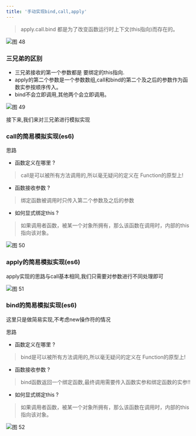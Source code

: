 ```yaml
---
title: '手动实现bind,call,apply'
---
```


> apply.call.bind 都是为了改变函数运行时上下文(this指向)而存在的。

![图 48](https://wongabner.coding.net/p/picgo/d/mdimg/git/raw/master/2021-03-23-20-55-36.png)  

### 三兄弟的区别

- 三兄弟接收的第一个参数都是 要绑定的this指向.
- apply的第二个参数是一个参数数组,call和bind的第二个及之后的参数作为函数实参按顺序传入。
- bind不会立即调用,其他两个会立即调用。

![图 49](https://wongabner.coding.net/p/picgo/d/mdimg/git/raw/master/2021-03-23-20-56-27.png)  

接下来,我们来对三兄弟进行模拟实现

### call的简易模拟实现(es6)

思路

- 函数定义在哪里 ?

> call是可以被所有方法调用的,所以毫无疑问的定义在 Function的原型上!

- 函数接收参数 ?

> 绑定函数被调用时只传入第二个参数及之后的参数

- 如何显式绑定this ?

> 如果调用者函数，被某一个对象所拥有，那么该函数在调用时，内部的this指向该对象。

![图 50](https://wongabner.coding.net/p/picgo/d/mdimg/git/raw/master/2021-03-23-21-01-35.png)  

### apply的简易模拟实现(es6)

apply实现的思路与call基本相同,我们只需要对参数进行不同处理即可

![图 51](https://wongabner.coding.net/p/picgo/d/mdimg/git/raw/master/2021-03-23-21-01-55.png)  

### bind的简易模拟实现(es6)

这里只是做简易实现,不考虑new操作符的情况

思路

- 函数定义在哪里 ?

> bind是可以被所有方法调用的,所以毫无疑问的定义在 Function的原型上!

- 函数接收参数 ?

> bind函数返回一个绑定函数,最终调用需要传入函数实参和绑定函数的实参!!

- 如何显式绑定this ?

> 如果调用者函数，被某一个对象所拥有，那么该函数在调用时，内部的this指向该对象。

![图 52](https://wongabner.coding.net/p/picgo/d/mdimg/git/raw/master/2021-03-23-21-02-12.png)  
